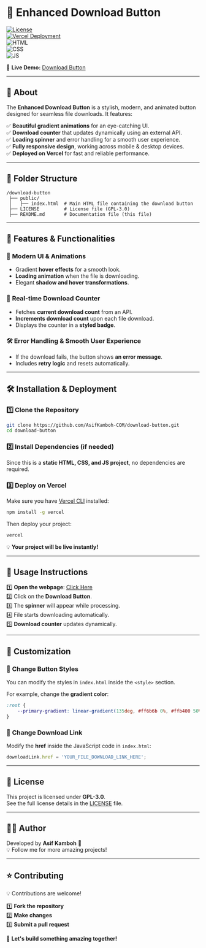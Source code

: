 # 🚀 Enhanced Download Button  
[![License](https://img.shields.io/badge/License-GPL--3.0-blue.svg)](https://www.gnu.org/licenses/gpl-3.0.html)  
[![Vercel Deployment](https://img.shields.io/badge/Deployed%20on-Vercel-blueviolet)](https://download-button-three.vercel.app/)  
![HTML](https://img.shields.io/badge/Made%20with-HTML-orange)  
![CSS](https://img.shields.io/badge/Styled%20with-CSS-purple)  
![JS](https://img.shields.io/badge/Powered%20by-JavaScript-yellow)  

🔗 **Live Demo:** [Download Button](https://download-button-three.vercel.app/)  

---

## 📌 About  
The **Enhanced Download Button** is a stylish, modern, and animated button designed for seamless file downloads. It features:  

✅ **Beautiful gradient animations** for an eye-catching UI.  
✅ **Download counter** that updates dynamically using an external API.  
✅ **Loading spinner** and error handling for a smooth user experience.  
✅ **Fully responsive design**, working across mobile & desktop devices.  
✅ **Deployed on Vercel** for fast and reliable performance.  

---

## 📂 Folder Structure  

```
/download-button
 ├── public/
 │   ├── index.html  # Main HTML file containing the download button
 ├── LICENSE         # License file (GPL-3.0)
 ├── README.md       # Documentation file (this file)
```

---

## 🌟 Features & Functionalities  

### 🎨 **Modern UI & Animations**  
- Gradient **hover effects** for a smooth look.  
- **Loading animation** when the file is downloading.  
- Elegant **shadow and hover transformations**.  

### 🔢 **Real-time Download Counter**  
- Fetches **current download count** from an API.  
- **Increments download count** upon each file download.  
- Displays the counter in a **styled badge**.  

### 🛠️ **Error Handling & Smooth User Experience**  
- If the download fails, the button shows **an error message**.  
- Includes **retry logic** and resets automatically.  

---

## 🛠️ Installation & Deployment  

### 1️⃣ Clone the Repository  
```sh
git clone https://github.com/AsifKamboh-COM/download-button.git
cd download-button
```

### 2️⃣ Install Dependencies (if needed)  
Since this is a **static HTML, CSS, and JS project**, no dependencies are required.  

### 3️⃣ Deploy on **Vercel**  
Make sure you have [Vercel CLI](https://vercel.com/download) installed:  
```sh
npm install -g vercel
```
Then deploy your project:  
```sh
vercel
```
💡 **Your project will be live instantly!**  

---

## 🚀 Usage Instructions  

1️⃣ **Open the webpage**: [Click Here](https://download-button-three.vercel.app/)  
2️⃣ Click on the **Download Button**.  
3️⃣ The **spinner** will appear while processing.  
4️⃣ File starts downloading automatically.  
5️⃣ **Download counter** updates dynamically.  

---

## 🔧 Customization  

### 🎨 **Change Button Styles**  
You can modify the styles in `index.html` inside the `<style>` section.  

For example, change the **gradient color**:  
```css
:root {
    --primary-gradient: linear-gradient(135deg, #ff6b6b 0%, #ffb400 50%, #ffeb3b 100%);
}
```

### 🔗 **Change Download Link**  
Modify the **href** inside the JavaScript code in `index.html`:  
```js
downloadLink.href = 'YOUR_FILE_DOWNLOAD_LINK_HERE';
```

---

## 📜 License  
This project is licensed under **GPL-3.0**.  
See the full license details in the [LICENSE](./LICENSE) file.  

---

## 👨‍💻 Author  

Developed by **Asif Kamboh** 🚀  
💡 Follow me for more amazing projects!  

---

## ⭐ Contributing  

💡 Contributions are welcome!  

1️⃣ **Fork the repository**  
2️⃣ **Make changes**  
3️⃣ **Submit a pull request**  

🚀 **Let's build something amazing together!**
